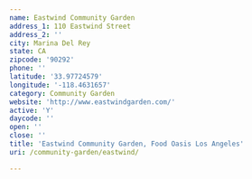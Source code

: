 ```yaml
---
name: Eastwind Community Garden
address_1: 110 Eastwind Street
address_2: ''
city: Marina Del Rey
state: CA
zipcode: '90292'
phone: ''
latitude: '33.97724579'
longitude: '-118.4631657'
category: Community Garden
website: 'http://www.eastwindgarden.com/'
active: 'Y'
daycode: ''
open: ''
close: ''
title: 'Eastwind Community Garden, Food Oasis Los Angeles'
uri: /community-garden/eastwind/

---
```

